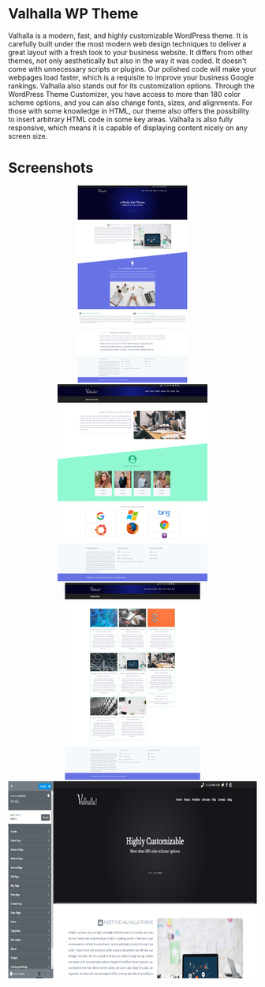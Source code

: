 # Valhalla WP Theme

Valhalla is a modern, fast, and highly customizable WordPress theme. It is carefully built under the most modern web design techniques to deliver a great layout with a fresh look to your business website. It differs from other themes, not only aesthetically but also in the way it was coded. It doesn't come with unnecessary scripts or plugins. Our polished code will make your webpages load faster, which is a requisite to improve your business Google rankings. Valhalla also stands out for its customization options. Through the WordPress Theme Customizer, you have access to more than 180 color scheme options, and you can also change fonts, sizes, and alignments. For those with some knowledge in HTML, our theme also offers the possibility to insert arbitrary HTML code in some key areas. Valhalla is also fully responsive, which means it is capable of displaying content nicely on any screen size.

# Screenshots
<p align="center">
<img src="screenshots/screenshot1.png" height="400" title="home page">
<img src="screenshots/screenshot2.png" height="400" title="about us page">
<img src="screenshots/screenshot3.png" height="400" title="blog page">  
<img src="screenshots/screenshot4.png" height="400" title="customizer panel">  
</p>
